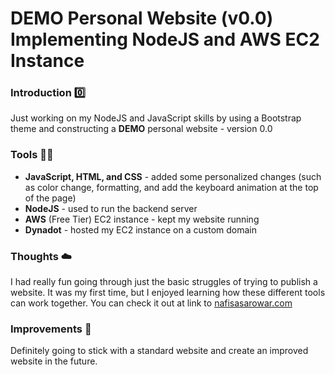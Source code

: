 # DEMO Personal Website (v0.0) Implementing NodeJS and AWS EC2 Instance

### Introduction :zero:
Just working on my NodeJS and JavaScript skills by using a Bootstrap theme and constructing a **DEMO** personal website - version 0.0

### Tools :triangular_ruler::hammer:
* **JavaScript, HTML, and CSS** - added some personalized changes (such as color change, formatting, and add the keyboard animation at the top of the page)
* **NodeJS** - used to run the backend server
* **AWS** (Free Tier) EC2 instance - kept my website running
* **Dynadot** - hosted my EC2 instance on a custom domain

### Thoughts :cloud:
I had really fun going through just the basic struggles of trying to publish a website. It was my first time, but I enjoyed learning how these different tools can work together. You can check it out at link to [nafisasarowar.com](http://nafisasarowar.com/)

### Improvements :bookmark_tabs:
Definitely going to stick with a standard website and create an improved website in the future.
